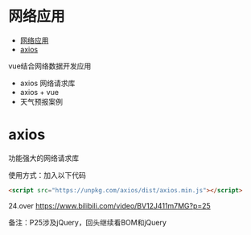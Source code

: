 # 网络应用
- [网络应用](#网络应用)
- [axios](#axios)

vue结合网络数据开发应用

- axios 网络请求库
- axios + vue
- 天气预报案例

# axios

功能强大的网络请求库

使用方式：加入以下代码

```html
<script src="https://unpkg.com/axios/dist/axios.min.js"></script>
```

24.over
https://www.bilibili.com/video/BV12J411m7MG?p=25

备注：P25涉及jQuery，回头继续看BOM和jQuery